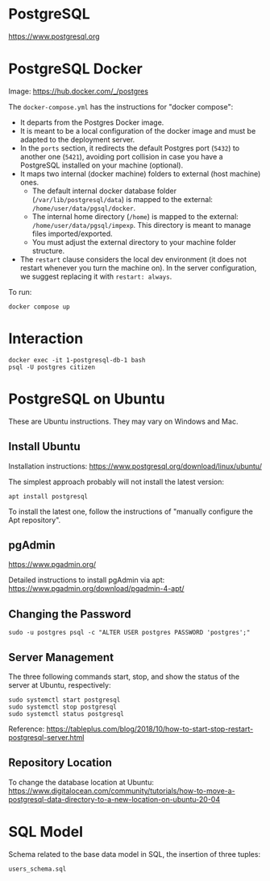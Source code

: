 # PostgreSQL
https://www.postgresql.org

# PostgreSQL Docker

Image: https://hub.docker.com/_/postgres

The `docker-compose.yml` has the instructions for "docker compose":

* It departs from the Postgres Docker image.
* It is meant to be a local configuration of the docker image and must be adapted to the deployment server.
* In the `ports` section, it redirects the default Postgres port (`5432`) to another one (`5421`), avoiding port collision in case you have a PostgreSQL installed on your machine (optional).
* It maps two internal (docker machine) folders to external (host machine) ones.
  * The default internal docker database folder (`/var/lib/postgresql/data`) is mapped to the external: `/home/user/data/pgsql/docker`.
  * The internal home directory (`/home`) is mapped to the external: `/home/user/data/pgsql/impexp`. This directory is meant to manage files imported/exported.
  * You must adjust the external directory to your machine folder structure.
* The `restart` clause considers the local dev environment (it does not restart whenever you turn the machine on). In the server configuration, we suggest replacing it with `restart: always`.

To run:
~~~
docker compose up
~~~

# Interaction

~~~
docker exec -it 1-postgresql-db-1 bash
psql -U postgres citizen
~~~

# PostgreSQL on Ubuntu

These are Ubuntu instructions. They may vary on Windows and Mac.

## Install Ubuntu

Installation instructions:
https://www.postgresql.org/download/linux/ubuntu/

The simplest approach probably will not install the latest version:
~~~
apt install postgresql
~~~

To install the latest one, follow the instructions of "manually configure the Apt repository".

## pgAdmin
https://www.pgadmin.org/

Detailed instructions to install pgAdmin via apt:
https://www.pgadmin.org/download/pgadmin-4-apt/

## Changing the Password

~~~
sudo -u postgres psql -c "ALTER USER postgres PASSWORD 'postgres';"
~~~

## Server Management

The three following commands start, stop, and show the status of the server at Ubuntu, respectively:

~~~
sudo systemctl start postgresql
sudo systemctl stop postgresql
sudo systemctl status postgresql
~~~

Reference: https://tableplus.com/blog/2018/10/how-to-start-stop-restart-postgresql-server.html

## Repository Location

To change the database location at Ubuntu:
https://www.digitalocean.com/community/tutorials/how-to-move-a-postgresql-data-directory-to-a-new-location-on-ubuntu-20-04

# SQL Model

Schema related to the base data model in SQL, the insertion of three tuples:

~~~
users_schema.sql
~~~
